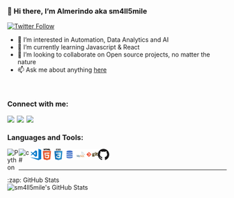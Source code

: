  ### 👋 Hi there, I’m Almerindo aka sm4ll5mile
 [![Twitter Follow](https://img.shields.io/twitter/follow/sm4ll5mile?color=1DA1F2&logo=twitter&style=for-the-badge)](https://twitter.com/intent/follow?original_referer=https%3A%2F%2Fgithub.com%2Fsm4ll5mile&screen_name=codeSTACKr)
 

- 👀 I’m interested in Automation, Data Analytics and AI
- 🌱 I’m currently learning Javascript & React
- 💞️ I’m looking to collaborate on Open source projects, no matter the nature
- 📫 Ask me about anything <a href="almerindo.uazela@outlook.com">here</a>
<br />

### Connect with me:
<a href="https://twitter.com/sm4ll5mile"><img align="left" src="https://cdn.jsdelivr.net/npm/simple-icons@v3/icons/twitter.svg" width="22px" /></a>
<a href="https://www.instagram.com/sm4ll5mile"><img align="left" src="https://cdn.jsdelivr.net/npm/simple-icons@v3/icons/instagram.svg" width="22px" /></a>
<a href="www.linkedin.com/in/almerindouazela"><img align="left" src="https://cdn.jsdelivr.net/npm/simple-icons@v3/icons/linkedin.svg" width="22px" /></a>
<br />

### Languages and Tools:
<img align="left" alt="Python" width="26px" src="https://www.flaticon.com/svg/vstatic/svg/919/919852.svg?token=exp=1616233850~hmac=89565569f357e5d2966def4d405f0ab1" />
<img align="left" alt="c#" width="26px" src="https://www.flaticon.com/svg/vstatic/svg/423/423068.svg?token=exp=1616234161~hmac=3b646ee4d6f02f7c3940a2070d95445c" />
<img align="left" alt="Visual Studio Code" width="26px" src="https://raw.githubusercontent.com/github/explore/80688e429a7d4ef2fca1e82350fe8e3517d3494d/topics/visual-studio-code/visual-studio-code.png" />
<img align="left" alt="HTML5" width="26px" src="https://raw.githubusercontent.com/github/explore/80688e429a7d4ef2fca1e82350fe8e3517d3494d/topics/html/html.png" />
<img align="left" alt="CSS3" width="26px" src="https://raw.githubusercontent.com/github/explore/80688e429a7d4ef2fca1e82350fe8e3517d3494d/topics/css/css.png" />
<img align="left" alt="SQL" width="26px" src="https://raw.githubusercontent.com/github/explore/80688e429a7d4ef2fca1e82350fe8e3517d3494d/topics/sql/sql.png" />
<img align="left" alt="MySQL" width="26px" src="https://raw.githubusercontent.com/github/explore/80688e429a7d4ef2fca1e82350fe8e3517d3494d/topics/mysql/mysql.png" />
<img align="left" alt="Git" width="26px" src="https://raw.githubusercontent.com/github/explore/80688e429a7d4ef2fca1e82350fe8e3517d3494d/topics/git/git.png" />
<img align="left" alt="GitHub" width="26px" src="https://raw.githubusercontent.com/github/explore/78df643247d429f6cc873026c0622819ad797942/topics/github/github.png" />

<br/>
<br/>

---
<summary>:zap: GitHub Stats</summary>

<img align="left" alt="sm4ll5mile's GitHub Stats" src="https://github-readme-stats.vercel.app/api?username=sm4ll5mile&show_icons=true&hide_border=true&theme=radical" />


<!---
AlmerindoUazela/AlmerindoUazela is a ✨ special ✨ repository because its `README.md` (this file) appears on your GitHub profile.
You can click the Preview link to take a look at your changes.
--->
